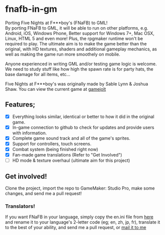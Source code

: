 # fnafb-in-gm
Porting Five Nights at F***boy's (FNaFB) to GML!  
By porting FNaFB to GML, it will be able to run on other platforms, e.g. Android, iOS, Windows Phone, Better support for Windows 7+, Mac OSX, Linux, HTML 5 and even more! Plus, the rpgmaker runtime won't be required to play.
The ultimate aim is to make the game better than the original, with HD textures, shaders and additional gameplay mechanics, as well as making the game run more smoothely on mobile.

Anyone experienced in writing GML and/or testing game logic is welcome. We need to study stuff like how high the spawn rate is for party hats, the base damage for all items, etc...

Five Nights at F***boy's was originally made by Sable Lynn & Joshua Shaw. You can view the current game at <a href="http://gamejolt.com/games/five-nights-at-f-boy-s-final-mix/53422">gamejolt</a>

## Features;
- [x] Everything looks similar, identical or better to how it did in the original game.
- [x] In-game connection to github to check for updates and provide users with information.
- [x] Complete game sound track and all of the game's sprites.
- [x] Support for controllers, touch screens.
- [x] Combat system (being finished right now)
- [x] Fan-made game translations (Refer to "Get Involved")
- [ ] HD mode & texture overhaul (ultimate aim for this project)

## Get involved!
Clone the project, import the repo to GameMaker: Studio Pro, make some changes, and send me a pull request!

### Translators!
If you want FNaFB in your language, simply copy the en.ini file from <a href="https://github.com/yesiateyoursheep/fnafb-in-gm/blob/master/FNaFB_GM_Edition.gmx/datafiles/en.ini">here</a> and rename it to your language's 2-letter code (eg; en, zh, jp, fr), translate it to the best of your ability, and send me a pull request, or <a href="mailto:yesiateyoursheep@gmail.com">mail it to me</a>
